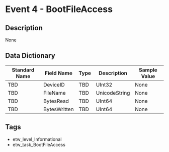# Event 4 - BootFileAccess

## Description
None

## Data Dictionary
|Standard Name|Field Name|Type|Description|Sample Value|
|---|---|---|---|---|
|TBD|DeviceID|TBD|UInt32|None|None|
|TBD|FileName|TBD|UnicodeString|None|None|
|TBD|BytesRead|TBD|UInt64|None|None|
|TBD|BytesWritten|TBD|UInt64|None|None|

## Tags
* etw_level_Informational
* etw_task_BootFileAccess